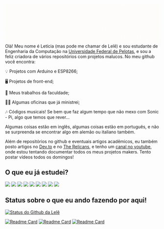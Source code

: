 ![](imagens/capa.gif)
Olá! Meu nome é Letícia (mas pode me chamar de Lelê) e sou estudante de Engenharia da Computação na [Universidade Federal de Pelotas](https://portal.ufpel.edu.br/), e sou a feliz criadora de vários repositórios com projetos malucos. No meu github você encontra:

💡️ Projetos com Arduino e ESP8266;

🖥️ Projetos de front-end;

📑️ Meus trabalhos da faculdade;

👩‍🏫️ Algumas oficinas que já ministrei;

🎶️ Códigos musicais! Se bem que faz algum tempo que não mexo com Sonic - Pi, algo que temos que rever...

Algumas coisas estão em inglês, algumas coisas estão em português, e não se surpreenda se encontrar algo em alemão ou italiano também.

Além de repositórios no github e eventuais artigos acadêmicos, eu também posto artigos no [Dev.to](https://dev.to/lelepg) e no [The Relicans](https://www.therelicans.com/lelepg), e tenho um [canal no youtube](https://www.youtube.com/channel/UCSTtVZeXrueBBRorTKDSAbQ), onde estou tentando documentar todos os meus projetos makers. Tento postar vídeos todos os domingos!

## O que eu já estudei?
![](https://img.shields.io/badge/Python-3776AB?style=for-the-badge&logo=python&logoColor=white)
![](https://img.shields.io/badge/HTML5-E34F26?style=for-the-badge&logo=html5&logoColor=white)
![](https://img.shields.io/badge/CSS3-1572B6?style=for-the-badge&logo=css3&logoColor=white)
![](https://img.shields.io/badge/JavaScript-323330?style=for-the-badge&logo=javascript&logoColor=F7DF1E)
![](https://img.shields.io/badge/C-00599C?style=for-the-badge&logo=c&logoColor=white)
![](https://img.shields.io/badge/Java-ED8B00?style=for-the-badge&logo=java&logoColor=white)
![](https://img.shields.io/badge/PHP-777BB4?style=for-the-badge&logo=php&logoColor=white)
![](https://img.shields.io/badge/Go-00ADD8?style=for-the-badge&logo=go&logoColor=white)
![](https://img.shields.io/badge/MySQL-00000F?style=for-the-badge&logo=mysql&logoColor=white)

## Status sobre o que eu ando fazendo por aqui!
[![Status do Github da Lelê](https://github-readme-stats.vercel.app/api?username=lelepg&show_icons=true&theme=dark)](https://github.com/LelePG/github-readme-stats)

[![Readme Card](https://github-readme-stats.vercel.app/api/pin/?username=lelepg&repo=esp_8266&theme=dark)](https://github.com/LelePG/Esp_8266)
[![Readme Card](https://github-readme-stats.vercel.app/api/pin/?username=lelepg&repo=virtual-cat&theme=dark)](https://github.com/LelePG/Virtual-Cat)
[![Readme Card](https://github-readme-stats.vercel.app/api/pin/?username=lelepg&repo=curriculo&theme=dark)](https://github.com/LelePG/Curriculo)







 
